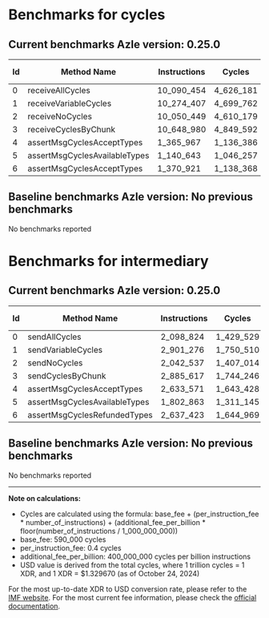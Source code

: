 # Benchmarks for cycles

## Current benchmarks Azle version: 0.25.0

| Id  | Method Name                   | Instructions | Cycles    | USD           | USD/Million Calls |
| --- | ----------------------------- | ------------ | --------- | ------------- | ----------------- |
| 0   | receiveAllCycles              | 10_090_454   | 4_626_181 | $0.0000061513 | $6.15             |
| 1   | receiveVariableCycles         | 10_274_407   | 4_699_762 | $0.0000062491 | $6.24             |
| 2   | receiveNoCycles               | 10_050_449   | 4_610_179 | $0.0000061300 | $6.13             |
| 3   | receiveCyclesByChunk          | 10_648_980   | 4_849_592 | $0.0000064484 | $6.44             |
| 4   | assertMsgCyclesAcceptTypes    | 1_365_967    | 1_136_386 | $0.0000015110 | $1.51             |
| 5   | assertMsgCyclesAvailableTypes | 1_140_643    | 1_046_257 | $0.0000013912 | $1.39             |
| 6   | assertMsgCyclesAcceptTypes    | 1_370_921    | 1_138_368 | $0.0000015137 | $1.51             |

## Baseline benchmarks Azle version: No previous benchmarks

No benchmarks reported

# Benchmarks for intermediary

## Current benchmarks Azle version: 0.25.0

| Id  | Method Name                   | Instructions | Cycles    | USD           | USD/Million Calls |
| --- | ----------------------------- | ------------ | --------- | ------------- | ----------------- |
| 0   | sendAllCycles                 | 2_098_824    | 1_429_529 | $0.0000019008 | $1.90             |
| 1   | sendVariableCycles            | 2_901_276    | 1_750_510 | $0.0000023276 | $2.32             |
| 2   | sendNoCycles                  | 2_042_537    | 1_407_014 | $0.0000018709 | $1.87             |
| 3   | sendCyclesByChunk             | 2_885_617    | 1_744_246 | $0.0000023193 | $2.31             |
| 4   | assertMsgCyclesAcceptTypes    | 2_633_571    | 1_643_428 | $0.0000021852 | $2.18             |
| 5   | assertMsgCyclesAvailableTypes | 1_802_863    | 1_311_145 | $0.0000017434 | $1.74             |
| 6   | assertMsgCyclesRefundedTypes  | 2_637_423    | 1_644_969 | $0.0000021873 | $2.18             |

## Baseline benchmarks Azle version: No previous benchmarks

No benchmarks reported

---

**Note on calculations:**

- Cycles are calculated using the formula: base_fee + (per_instruction_fee \* number_of_instructions) + (additional_fee_per_billion \* floor(number_of_instructions / 1_000_000_000))
- base_fee: 590_000 cycles
- per_instruction_fee: 0.4 cycles
- additional_fee_per_billion: 400_000_000 cycles per billion instructions
- USD value is derived from the total cycles, where 1 trillion cycles = 1 XDR, and 1 XDR = $1.329670 (as of October 24, 2024)

For the most up-to-date XDR to USD conversion rate, please refer to the [IMF website](https://www.imf.org/external/np/fin/data/rms_sdrv.aspx).
For the most current fee information, please check the [official documentation](https://internetcomputer.org/docs/current/developer-docs/gas-cost#execution).
